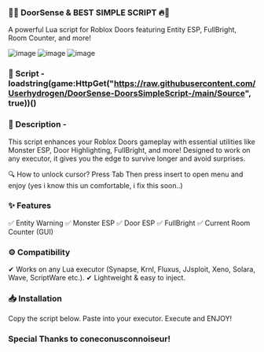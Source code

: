 ### 🚪🔥 DoorSense & BEST SIMPLE SCRIPT 🔥🚪
A powerful Lua script for Roblox Doors featuring Entity ESP, FullBright, Room Counter, and more!

![image](https://github.com/user-attachments/assets/54a0dd97-db48-4c54-b281-771b5d09c92c) ![image](https://github.com/user-attachments/assets/ad434dfe-9378-46e1-a5de-1acbc349bc49) ![image](https://github.com/user-attachments/assets/a55b48e9-e3ba-4c1c-80d4-a729c62f41e3)


### 📜 Script - loadstring(game:HttpGet("https://raw.githubusercontent.com/Userhydrogen/DoorSense-DoorsSimpleScript-/main/Source", true))() 


### 📜 Description - 
This script enhances your Roblox Doors gameplay with essential utilities like Monster ESP, Door Highlighting, FullBright, and more! Designed to work on any executor, it gives you the edge to survive longer and avoid surprises.

🔍 How to unlock cursor? Press Tab Then press insert to open menu and enjoy (yes i know this un comfortable, i fix this soon..)


### ✨ Features
✅ Entity Warning
✅ Monster ESP
✅ Door ESP
✅ FullBright
✅ Current Room Counter (GUI)


### ⚙ Compatibility
✔ Works on any Lua executor (Synapse, Krnl, Fluxus, JJsploit, Xeno, Solara, Wave, ScriptWare etc.).
✔ Lightweight & easy to inject.

### 📥 Installation
Copy the script below.
Paste into your executor.
Execute and ENJOY!

### Special Thanks to **coneconusconnoiseur**!
